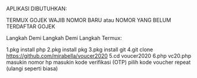 APLIKASI DIBUTUHKAN:

TERMUX GOJEK WAJIB NOMOR BARU atau NOMOR YANG BELUM TERDAFTAR GOJEK

Langkah Demi Langkah Demi Langkah Termux:

1.pkg install php
2.pkg install pkg
3.pkg install git
4.git clone https://github.com/mirabella/voucer2020
5.cd voucer2020
6.php vc20.php
masukin nomor hp
masukin kode verifikasi (OTP)
pilih kode voucher
repeat (ulangi seperti biasa)

